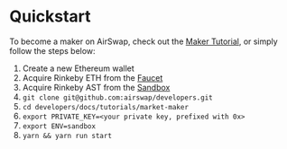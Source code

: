 # Quickstart

To become a maker on AirSwap, check out the [Maker Tutorial](tutorials/maker/README.md), or simply follow the steps below:

1. Create a new Ethereum wallet
2. Acquire Rinkeby ETH from the [Faucet](https://faucet.rinkeby.io/)
3. Acquire Rinkeby AST from the [Sandbox](https://sandbox.airswap.io/)
4. `git clone git@github.com:airswap/developers.git`
5. `cd developers/docs/tutorials/market-maker`
5. `export PRIVATE_KEY=<your private key, prefixed with 0x>`
6. `export ENV=sandbox`
7. `yarn && yarn run start`